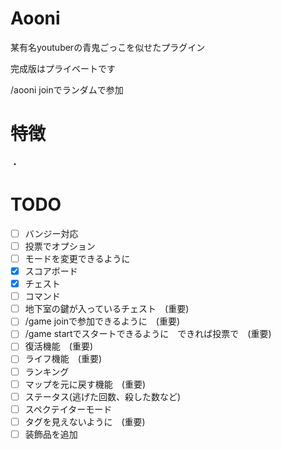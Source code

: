 # Aooni
某有名youtuberの青鬼ごっこを似せたプラグイン

完成版はプライベートです

/aooni joinでランダムで参加


# 特徴
・

# TODO
- [ ] バンジー対応
- [ ] 投票でオプション
- [ ] モードを変更できるように
- [x] スコアボード
- [x] チェスト
- [ ] コマンド
- [ ] 地下室の鍵が入っているチェスト　(重要)
- [ ] /game joinで参加できるように　(重要)
- [ ] /game startでスタートできるように　できれば投票で　(重要)
- [ ] 復活機能　(重要)
- [ ] ライフ機能　(重要)
- [ ] ランキング
- [ ] マップを元に戻す機能　(重要)
- [ ] ステータス(逃げた回数、殺した数など)
- [ ] スペクテイターモード
- [ ] タグを見えないように　(重要)
- [ ] 装飾品を追加
